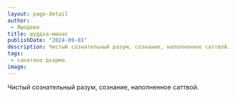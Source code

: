 ```yaml
---
layout: page-detail
author:
 - Яшодеви
title: шуддха-манас
publishDate: "2024-09-01"
description: Чистый сознательный разум, сознание, наполненное саттвой.
tags:
 - санатана дхарма
image: 
---
```


Чистый сознательный разум, сознание, наполненное саттвой.

